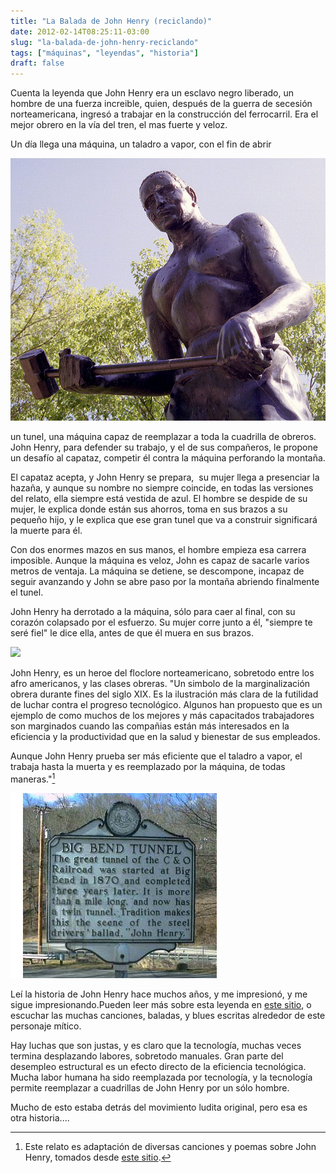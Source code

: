 ```yaml
---
title: "La Balada de John Henry (reciclando)"
date: 2012-02-14T08:25:11-03:00
slug: "la-balada-de-john-henry-reciclando"
tags: ["máquinas", "leyendas", "historia"]
draft: false
---
```


Cuenta la leyenda que John Henry era un esclavo negro liberado, un
hombre de una fuerza increible, quien, después de la guerra de secesión
norteamericana, ingresó a trabajar en la construcción del ferrocarril.
Era el mejor obrero en la vía del tren, el mas fuerte y veloz.

Un día llega una máquina, un taladro a vapor, con el fin de abrir

![john\_henry.jpg](john_henry.jpg)

un tunel, una máquina capaz de reemplazar a toda la cuadrilla de
obreros. John Henry, para defender su trabajo, y el de sus compañeros,
le propone un desafío al capataz, competir él contra la máquina
perforando la montaña.

El capataz acepta, y John Henry se prepara,  su mujer llega a presenciar
la hazaña, y aunque su nombre no siempre coincide, en todas las
versiones del relato, ella siempre está vestida de azul. El hombre se
despide de su mujer, le explica donde están sus ahorros, toma en sus
brazos a su pequeño hijo, y le explica que ese gran tunel que va a
construir significará la muerte para él.

Con dos enormes mazos en sus manos, el hombre empieza esa carrera
imposible. Aunque la máquina es veloz, John es capaz de sacarle varios
metros de ventaja. La máquina se detiene, se descompone, incapaz de
seguir avanzando y John se abre paso por la montaña abriendo finalmente
el tunel.

John Henry ha derrotado a la máquina, sólo para caer al final, con su
corazón colapsado por el esfuerzo. Su mujer corre junto a él, "siempre
te seré fiel" le dice ella, antes de que él muera en sus brazos.

![](800px-Big_Bend_Tunnel_John_Henry.jpg)

John Henry, es un heroe del floclore norteamericano, sobretodo entre los
afro americanos, y las clases obreras. "Un simbolo de la
marginalización obrera durante fines del siglo XIX. Es la ilustración
más clara de la futilidad de luchar contra el progreso tecnológico.
Algunos han propuesto que es un ejemplo de como muchos de los mejores y
más capacitados trabajadores son marginados cuando las compañias están
más interesados en la eficiencia y la productividad que en la salud y
bienestar de sus empleados.

Aunque John Henry prueba ser más eficiente que el taladro a vapor, el
trabaja hasta la muerta y es reemplazado por la máquina, de todas
maneras."[^1]

![800px-Big\_Bend\_Tunnel\_John\_Henry.jpg](big_bend_tunnel_john_henry.jpg)

Leí la historia de John Henry hace muchos años, y me impresionó, y me
sigue impresionando.Pueden leer más sobre esta leyenda en [este
sitio](http://www.ibiblio.org/john_henry/index.html), o escuchar las
muchas canciones, baladas, y blues escritas alrededor de este personaje
mítico.

Hay luchas que son justas, y es claro que la tecnología, muchas veces
termina desplazando labores, sobretodo manuales. Gran parte del
desempleo estructural es un efecto directo de la eficiencia tecnológica.
Mucha labor humana ha sido reemplazada por tecnología, y la tecnología
permite reemplazar a cuadrillas de John Henry por un sólo hombre.

Mucho de esto estaba detrás del movimiento ludita original, pero esa es
otra historia\....

[^1]: Este relato es adaptación de diversas canciones y poemas sobre
John Henry, tomados desde [este
sitio](http://www.ibiblio.org/john_henry/story1.html).

[^2]: Wikipedia, traducción libre
